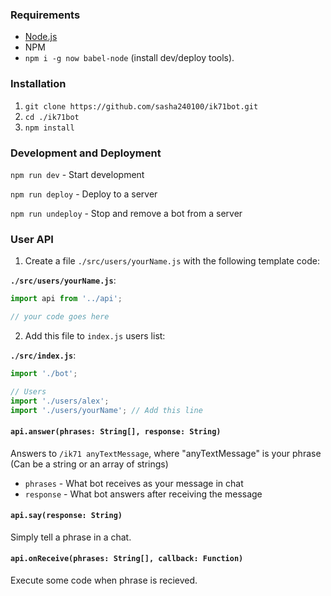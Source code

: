 ### Requirements

- [Node.js](https://nodejs.org/en/)
- NPM
- `npm i -g now babel-node` (install dev/deploy tools).

### Installation
1. `git clone https://github.com/sasha240100/ik71bot.git`
2. `cd ./ik71bot`
3. `npm install`

### Development and Deployment

`npm run dev` - Start development

`npm run deploy` - Deploy to a server

`npm run undeploy` - Stop and remove a bot from a server

### User API
1. Create a file `./src/users/yourName.js` with the following template code:

**`./src/users/yourName.js`**:
```js
import api from '../api';

// your code goes here
```

2. Add this file to `index.js` users list:

**`./src/index.js`**:
```js
import './bot';

// Users
import './users/alex';
import './users/yourName'; // Add this line
```

#### `api.answer(phrases: String[], response: String)`
Answers to `/ik71 anyTextMessage`, where "anyTextMessage" is your phrase (Can be a string or an array of strings)
- `phrases` - What bot receives as your message in chat
- `response` - What bot answers after receiving the message

#### `api.say(response: String)`
Simply tell a phrase in a chat.

#### `api.onReceive(phrases: String[], callback: Function)`
Execute some code when phrase is recieved.

